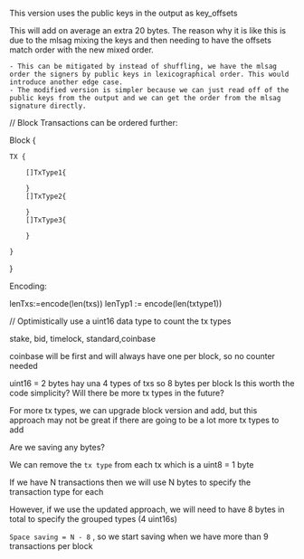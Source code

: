 This version uses the public keys in the output as key_offsets

This will add on average an extra 20 bytes. The reason why it is like this is due to the mlsag mixing the keys 
and then needing to have the offsets match order with the new mixed order. 

    - This can be mitigated by instead of shuffling, we have the mlsag order the signers by public keys in lexicographical order. This would introduce another edge case.
    - The modified version is simpler because we can just read off of the public keys from the output and we can get the order from the mlsag signature directly.



// Block Transactions can be ordered further:


Block {

    TX {

        []TxType1{

        }
        []TxType2{

        }
        []TxType3{

        }

    }
}

Encoding:


lenTxs:=encode(len(txs))
lenTyp1 := encode(len(txtype1))

// Optimistically use a uint16 data type to count the tx types

stake, bid, timelock, standard,coinbase

coinbase will be first and will always have one per block, so no counter needed

uint16 = 2 bytes 
hay una 4 types of txs so 8 bytes per block
Is this worth the code simplicity? Will there be more tx types in the future?

For more tx types, we can upgrade block version and add, but this approach may not be great if there are going to be a lot more tx types to add

Are we saving any bytes?

We can remove the `tx type` from each tx which is a uint8 = 1 byte

If we have N transactions then we will use N bytes to specify the transaction type for each

However, if we use the updated approach, we will need to have 8 bytes in total to specify the grouped types (4 uint16s)

`Space saving = N - 8` , so we start saving when we have more than 9 transactions per block




